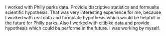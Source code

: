 I worked with Philly parks data. Providie discriptive statistics and formualte scientific hypothesis. That was very interesting experience for me, because I worked with real data and formulate hypothesis which would be helpfull in the future for Philly parks. Also I worked with citibike data and provide hypothesis which could be performe in the future.
I was working by myself.
